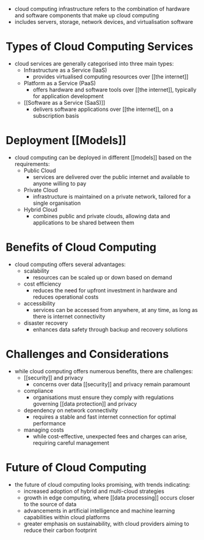 - cloud computing infrastructure refers to the combination of hardware and software components that make up cloud computing
- includes servers, storage, network devices, and virtualisation software
# Types of Cloud Computing Services
- cloud services are generally categorised into three main types:
	- Infrastructure as a Service (IaaS)
		- provides virtualised computing resources over [[the internet]]
	- Platform as a Service (PaaS)
		- offers hardware and software tools over [[the internet]], typically for application development
	- [[Software as a Service (SaaS)]]
		- delivers software applications over [[the internet]], on a subscription basis
# Deployment [[Models]]
- cloud computing can be deployed in different [[models]] based on the requirements:
	- Public Cloud
		- services are delivered over the public internet and available to anyone willing to pay
	- Private Cloud
		- infrastructure is maintained on a private network, tailored for a single organisation
	- Hybrid Cloud
		- combines public and private clouds, allowing data and applications to be shared between them
# Benefits of Cloud Computing
- cloud computing offers several advantages:
	- scalability
		- resources can be scaled up or down based on demand
	- cost efficiency
		- reduces the need for upfront investment in hardware and reduces operational costs
	- accessibility
		- services can be accessed from anywhere, at any time, as long as there is internet connectivity
	- disaster recovery
		- enhances data safety through backup and recovery solutions
# Challenges and Considerations
- while cloud computing offers numerous benefits, there are challenges:
	- [[security]] and privacy
		- concerns over data [[security]] and privacy remain paramount
	- compliance
		- organisations must ensure they comply with regulations governing [[data protection]] and privacy
	- dependency on network connectivity
		- requires a stable and fast internet connection for optimal performance
	- managing costs
		- while cost-effective, unexpected fees and charges can arise, requiring careful management
# Future of Cloud Computing
- the future of cloud computing looks promising, with trends indicating:
	- increased adoption of hybrid and multi-cloud strategies
	- growth in edge computing, where [[data processing]] occurs closer to the source of data
	- advancements in artificial intelligence and machine learning capabilities within cloud platforms
	- greater emphasis on sustainability, with cloud providers aiming to reduce their carbon footprint